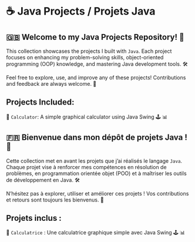 # ☕ Java Projects / Projets Java

## 🇬🇧 Welcome to my Java Projects Repository! 🚀
This collection showcases the projects I built with `Java`. Each project focuses on enhancing my problem-solving skills, object-oriented programming (OOP) knowledge, and mastering Java development tools. 🛠️

Feel free to explore, use, and improve any of these projects! Contributions and feedback are always welcome. 🌱

## Projects Included:

🔢 `Calculator`: A simple graphical calculator using Java Swing
🕹️ 
📊 

## 🇫🇷 Bienvenue dans mon dépôt de projets Java ! 🚀
Cette collection met en avant les projets que j’ai réalisés le langage `Java`. Chaque projet vise à renforcer mes compétences en résolution de problèmes, en programmation orientée objet (POO) et à maîtriser les outils de développement en Java. 🛠️

N’hésitez pas à explorer, utiliser et améliorer ces projets ! Vos contributions et retours sont toujours les bienvenus. 🌱

## Projets inclus :

🔢 `Calculatrice` : Une calculatrice graphique simple avec Java Swing
🕹️ 
📊 
